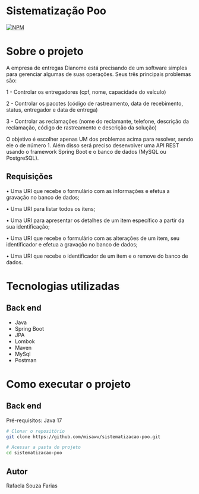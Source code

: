 # Sistematização Poo
[![NPM](https://img.shields.io/npm/l/react)](https://https://github.com/misawv/sistematizacao-poo/blob/main/LICENSE) 

# Sobre o projeto

A empresa de entregas Dianome está precisando de um software simples para gerenciar algumas de suas operações. Seus três principais problemas são: 

1 - Controlar os entregadores (cpf, nome, capacidade do veículo) 

2 - Controlar os pacotes (código de rastreamento, data de recebimento, status, entregador e data de entrega)

3 - Controlar as reclamações (nome do reclamante, telefone, descrição da reclamação, código de rastreamento e descrição da solução)

O objetivo é escolher apenas UM dos problemas acima para resolver, sendo ele o de número 1. Além disso será preciso desenvolver uma API REST usando o framework Spring Boot e o banco de dados (MySQL ou PostgreSQL). 

## Requisições

• Uma URI que recebe o formulário com as informações e efetua a gravação no banco de dados;

• Uma URI para listar todos os itens;

• Uma URI para apresentar os detalhes de um item específico a partir da sua identificação;

• Uma URI que recebe o formulário com as alterações de um item, seu identificador e efetua a gravação no banco de dados;

• Uma URI que recebe o identificador de um item e o remove do banco de dados.

# Tecnologias utilizadas
## Back end
- Java
- Spring Boot
- JPA
- Lombok
- Maven
- MySql
- Postman

# Como executar o projeto

## Back end
Pré-requisitos: Java 17

```bash
# Clonar o repositório
git clone https://github.com/misawv/sistematizacao-poo.git

# Acessar a pasta do projeto
cd sistematizacao-poo

```

## Autor

Rafaela Souza Farias

